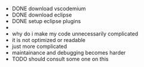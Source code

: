 - DONE download vscodemium
- DONE download eclipse
- DONE setup eclipse plugins
-
- why do i make my code unnecessarily complicated
- it is not optimized or readable
- just more complicated
- maintainance and debugging becomes harder
- TODO should consult some one on this